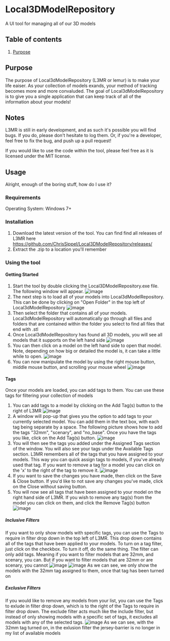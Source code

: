 # Local3DModelRepository
A UI tool for managing all of our 3D models

## Table of contents
1. [Purpose](#Purpose)

## Purpose
The purpose of Local3dModelRepository (L3MR or lemur) is to make your life eaiser. As your collection of models exands, your method of tracking becomes more and more convaluded. The goal of Local3dModelRepository is to give you a single application that can keep track of all of the information about your models!

## Notes
L3MR is still in early development, and as such it's possible you will find bugs. If you do, please don't hesitate to log them. Or, if you're a developer, feel free to fix the bug, and push up a pull request!

If you would like to use the code within the tool, please feel free as it is licensed under the MIT license.

## Usage
Alright, enough of the boring stuff, how do I use it?

### Requirements
Operating System: Windows 7+

### Installation
1. Download the latest version of the tool. You can find find all releases of L3MR here <https://github.com/ChrisSippel/Local3DModelRepository/releases/>
2. Extract the .zip to a location you'll remember

### Using the tool
#### Getting Started
1. Start the tool by double clicking the Local3DModelRepository.exe file. The following window will appear.
![image](https://user-images.githubusercontent.com/6963296/117552417-1d77e600-b019-11eb-8dab-f8f25825ec1a.png)
2. The next step is to load all of your models into Local3dModelRepository. This can be done by clicking on "Open Folder" in the top left of Local3dModelRepository
![image](https://user-images.githubusercontent.com/6963296/117552453-616aeb00-b019-11eb-8f55-b2c9002bd7fb.png)
3. Then select the folder that contains all of your models. Local3dModelRepository will automatically go through all files and folders that are contained within the folder you select to find all files that end with .stl
4. Once Local3dModelRepository has found all 3D models, you will see all models that it supports on the left hand side
![image](https://user-images.githubusercontent.com/6963296/117552583-53699a00-b01a-11eb-908f-8a2db2545eef.png)
5. You can then click on a model on the left hand side to open that model. Note, depending on how big or detailed the model is, it can take a little while to open.
![image](https://user-images.githubusercontent.com/6963296/117552596-6b411e00-b01a-11eb-8a99-7239441e0f8a.png)
6. You can now manipulate the model by using the right mouse button, middle mouse button, and scrolling your mouse wheel
![image](https://user-images.githubusercontent.com/6963296/117552632-a17e9d80-b01a-11eb-94e7-95102a9596ec.png)

#### Tags
Once your models are loaded, you can add tags to them. You can use these tags for filtering your collection of models

1. You can add tags to a model by clicking on the Add Tag(s) button to the right of L3MR
![image](https://user-images.githubusercontent.com/6963296/117552725-397c8700-b01b-11eb-89a9-3c7614d3b6bb.png)
2. A window will pop-up that gives you the option to add tags to your currently selected model. You can add them in the text box, with each tag being separate by a space. The following picture shows how to add the tags "32mm", "scenary", and "no_base". Once you have the tags you like, click on the Add Tag(s) button.
![image](https://user-images.githubusercontent.com/6963296/117552770-6df04300-b01b-11eb-8598-a08cd5356d91.png)
3. You will then see the tags you added under the Assigned Tags section of the window. You will also see your tags under the Available Tags section. L3MR remembers all of the tags that you have assigned to your models. This way you can quick assign tags to models, if you've already used that tag. If you want to remove a tag for a model you can click on the 'x' to the right of the tag to remove it.
![image](https://user-images.githubusercontent.com/6963296/117552896-24ecbe80-b01c-11eb-9457-3d1f43cc563f.png)
4. If you want to save the changes you have made, then click on the Save & Close button. If you'd like to not save any changes you've made, click on the Close without saving button.
5. You will now see all tags that have been assigned to your model on the right hand side of L3MR. If you wish to remove any tag(s) from the model you can click on them, and click the Remove Tag(s) button
![image](https://user-images.githubusercontent.com/6963296/117552993-dd1a6700-b01c-11eb-9488-77e494939c49.png)

##### Inclusive Filters
If you want to only show models with specific tags, you can use the Tags to require in filter drop down in the top left of L3MR. This drop down contains all of the tags that have been applied to your models. To turn on a tag filter, just click on the checkbox. To turn it off, do the same thing. The filter can only add tags. Meaning if you want to filter models that are 32mm, and scenary, you can. But if you want to filter models that are 32mm or are scenary, you cannot
![image](https://user-images.githubusercontent.com/6963296/117553109-81041280-b01d-11eb-8e19-72a47f5955d4.png)
![image](https://user-images.githubusercontent.com/6963296/117553123-a002a480-b01d-11eb-9fc7-2a9f98867212.png)
As we can see, we only show the models with the 32mm tag assigned to them, once that tag has been turned on

##### Exclusive Filters
If you would like to remove any models from your list, you can use the Tags to exlude in filter drop down, which is to the right of the Tags to require in filter drop down. The exclude filter acts much like the include filter, but instead of only showing models with a specific set of tags, it excludes all models with any of the selected tags.
![image](https://user-images.githubusercontent.com/6963296/117553230-4353b980-b01e-11eb-8f07-e255032ab393.png)
As we can see, with the 32mm tag turned on, in the exlusion filter the jersey-barrier is no longer in my list of available models
